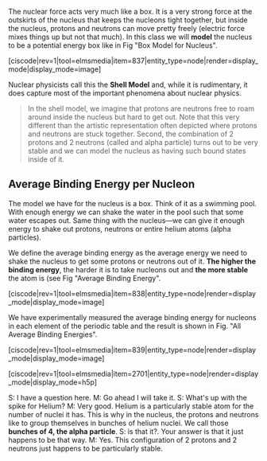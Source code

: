 The nuclear force acts very much like a box. It is a very strong force at the outskirts of the nucleus that keeps the nucleons tight together, but inside the nucleus, protons and neutrons can move pretty freely (electric force mixes things up but not that much). In this class we will **model** the nucleus to be a potential energy box like in Fig "Box Model for Nucleus".

[ciscode|rev=1|tool=elmsmedia|item=837|entity_type=node|render=display_mode|display_mode=image]

Nuclear physicists call this the **Shell Model** and, while it is rudimentary, it does capture most of the important phenomena about nuclear physics.

> In the shell model, we imagine that protons are neutrons free to roam around inside the nucleus but hard to get out. Note that this very different than the artistic representation often depicted where protons and neutrons are stuck together. Second, the combination of 2 protons and 2 neutrons (called and alpha particle) turns out to be very stable and we can model the nucleus as having such bound states inside of it.  

## Average Binding Energy per Nucleon 

The model we have for the nucleus is a box. Think of it as a swimming pool. With enough energy we can shake the water in the pool such that some water escapes out. Same thing with the nucleus—we can give it enough energy to shake out protons, neutrons or entire helium atoms (alpha particles).

We define the average binding energy as the average energy we need to shake the nucleus to get some protons or neutrons out of it. **The higher the binding energy**, the harder it is to take nucleons out and **the more stable** the atom is (see Fig "Average Binding Energy".

[ciscode|rev=1|tool=elmsmedia|item=838|entity_type=node|render=display_mode|display_mode=image]

We have experimentally measured the average binding energy for nucleons in each element of the periodic table and the result is shown in Fig. "All Average Binding Energies".

[ciscode|rev=1|tool=elmsmedia|item=839|entity_type=node|render=display_mode|display_mode=image]

[ciscode|rev=1|tool=elmsmedia|item=2701|entity_type=node|render=display_mode|display_mode=h5p]
 
S: I have a question here.
M: Go ahead I will take it.
S: What's up with the spike for Helium?
M: Very good. Helium is a particularly stable atom for the number of nuclei it has. This is why in the nucleus, the protons and neutrons like to group themselves in bunches of helium nuclei. We call those **bunches of 4, the alpha particle**.
S: is that it?. Your answer is that it just happens to be that way.
M: Yes. This configuration of 2 protons and 2 neutrons just happens to be particularly stable.